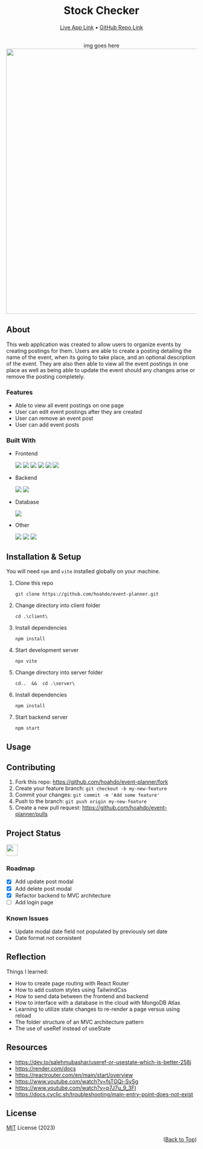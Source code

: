 <a name="top-of-page"></a>
<!--- Title Section --->

<div align="center">
	<h1>Stock Checker</h1>
	<a href="https://capable-mermaid-1f46e1.netlify.app/">Live App Link</a> &#x2022 <a href="https://github.com/hoahdo/event-planner">GitHub Repo Link</a>
</div>

<br/>
<p align="center">
img goes here
  <img src="" width="700"/>
</p>

<!--- About Section --->

## About
This web application was created to allow users to organize events by creating postings for them. Users are able to create a posting detailing the name of the event, when its going to take place, and an optional description of the event. They are also then able to view all the event postings in one place as well as being able to update the event should any changes arise or remove the posting completely.

### Features

* Able to view all event postings on one page
* User can edit event postings after they are created
* User can remove an event post
* User can add event posts

### Built With

* Frontend

  <img src="https://img.shields.io/badge/HTML5-E34F26?style=for-the-badge&logo=html5&logoColor=white"/> 
  <img src="https://img.shields.io/badge/CSS3-1572B6?style=for-the-badge&logo=css3&logoColor=white"/> 
  <img src="https://img.shields.io/badge/JavaScript-323330?style=for-the-badge&logo=javascript&logoColor=F7DF1E"/> 
  <img src="https://img.shields.io/badge/React-20232A?style=for-the-badge&logo=react&logoColor=61DAFB"/>
  <img src="https://img.shields.io/badge/Tailwind_CSS-38B2AC?style=for-the-badge&logo=tailwind-css&logoColor=white"/>
  <img src="https://img.shields.io/badge/React_Router-CA4245?style=for-the-badge&logo=react-router&logoColor=white"/>
 
* Backend

  <img src="https://img.shields.io/badge/Express.js-000000?style=for-the-badge&logo=express&logoColor=white"/>
  <img src="https://img.shields.io/badge/Node.js-339933?style=for-the-badge&logo=nodedotjs&logoColor=white"/>
  
* Database

  <img src="https://img.shields.io/badge/MongoDB-4EA94B?style=for-the-badge&logo=mongodb&logoColor=white"/>

* Other

  <img src="https://img.shields.io/badge/Vite-B73BFE?style=for-the-badge&logo=vite&logoColor=FFD62E"/>
  <img src="https://img.shields.io/badge/Netlify-00C7B7?style=for-the-badge&logo=netlify&logoColor=white"/>
  <img src="https://img.shields.io/badge/Render-46E3B7?style=for-the-badge&logo=render&logoColor=white"/>

<!--- Installation & Setup Section --->

## Installation & Setup

You will need `npm` and `vite` installed globally on your machine.

 1. Clone this repo
    ``` 
    git clone https://github.com/hoahdo/event-planner.git
    ```
 2. Change directory into client folder
    ```
    cd .\client\
    ```
 3. Install dependencies 
    ``` 
    npm install
    ``` 
 4. Start development server 
    ``` 
    npx vite
    ```
 5. Change directory into server folder
    ```
    cd..  &&  cd .\server\
    ```
 6. Install dependencies 
    ``` 
    npm install
    ``` 
 7. Start backend server
    ```
    npm start
    ```

  

<!--- Usage Section --->

## Usage




<!--- Contributing Section--->

## Contributing

1. Fork this repo:  https://github.com/hoahdo/event-planner/fork 
2. Create your feature branch:  `git checkout -b my-new-feature` 
3. Commit your changes:  `git commit -m 'Add some feature'` 
4. Push to the branch:  `git push origin my-new-feature` 
5. Create a new pull request:  https://github.com/hoahdo/event-planner/pulls 


<!--- Status Section --->

## Project Status

<a href="https://www.repostatus.org/#active"><img src="https://www.repostatus.org/badges/latest/active.svg" height="30"/></a>

### Roadmap

- [x] Add update post modal
- [x] Add delete post modal
- [x] Refactor backend to MVC architecture
- [ ] Add login page

### Known Issues

* Update modal date field not populated by previously set date
* Date format not consistent

<!--- Reflection Section --->

## Reflection

Things I learned:

* How to create page routing with React Router
* How to add custom styles using TailwindCss
* How to send data between the frontend and backend
* How to interface with a database in the cloud with MongoDB Atlas
* Learning to utilize state changes to re-render a page versus using reload
* The folder structure of an MVC architecture pattern
* The use of useRef instead of useState


<!--- Resources Section --->

## Resources

* https://dev.to/salehmubashar/useref-or-usestate-which-is-better-258j
* https://render.com/docs
* https://reactrouter.com/en/main/start/overview
* https://www.youtube.com/watch?v=fsTGQi-SvSg
* https://www.youtube.com/watch?v=p7J7u_9_3FI
* https://docs.cyclic.sh/troubleshooting/main-entry-point-does-not-exist

<!--- License Section --->

## License
[MIT](LICENSE) License (2023)

<p align="right">(<a href="#top-of-page">Back to Top</a>)</p>

